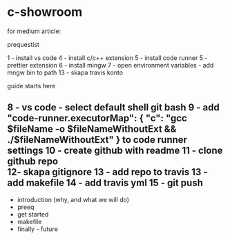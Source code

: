 # c-showroom

for medium article:

prequestist

1 - install vs code
4 - install c/c++ extension
5 - install code runner
5 - prettier extension
6 - install mingw
7 - open environment variables - add mngw bin to path
13 - skapa travis konto

guide starts here

8 - vs code -  select default shell git bash
9 - add "code-runner.executorMap": {
        "c": "gcc $fileName -o $fileNameWithoutExt && ./$fileNameWithoutExt"
} to code runner settings
10 - create github with readme
11 - clone github repo    
12-  skapa gitignore
13 - add repo to travis
13 -  add makefile
14 - add travis yml
15 - git push
-----
- introduction (why, and what we will do)
- preeq
- get started
- makefile
- finally - future
